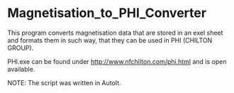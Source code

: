 # Magnetisation_to_PHI_Converter
This program converts magnetisation data that are stored in an exel sheet and formats them in such way, that they can be used in PHI (CHILTON GROUP).

PHI.exe can be found under http://www.nfchilton.com/phi.html and is open available.

NOTE: The script was written in AutoIt.
